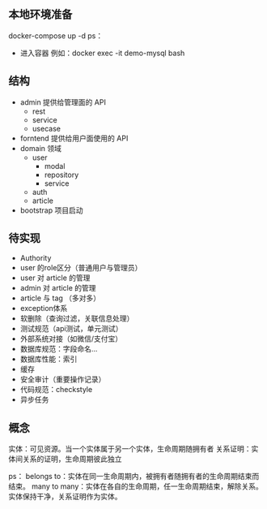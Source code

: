 ## 本地环境准备
docker-compose up -d
ps：
- 进入容器 例如：docker exec -it demo-mysql bash 
 
## 结构
- admin 提供给管理面的 API
    - rest
    - service
    - usecase
- forntend 提供给用户面使用的 API
- domain 领域
    - user 
        - modal
        - repository
        - service
    - auth
    - article
- bootstrap 项目启动

## 待实现
- Authority
- user 的role区分（普通用户与管理员）
- user 对 article 的管理
- admin 对 article 的管理
- article 与 tag （多对多）
- exception体系
- 软删除（查询过滤，关联信息处理）
- 测试规范（api测试，单元测试）
- 外部系统对接（如微信/支付宝）
- 数据库规范：字段命名...
- 数据库性能：索引
- 缓存
- 安全审计（重要操作记录）
- 代码规范：checkstyle
- 异步任务

## 概念
实体：可见资源。当一个实体属于另一个实体，生命周期随拥有者
关系证明：实体间关系的证明，生命周期彼此独立

ps：
belongs to：实体在同一生命周期内，被拥有者随拥有者的生命周期结束而结束。
many to many：实体在各自的生命周期，任一生命周期结束，解除关系。实体保持干净，关系证明作为实体。
